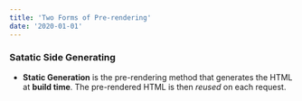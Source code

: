 ```yaml
---
title: 'Two Forms of Pre-rendering'
date: '2020-01-01'
---
```


### Satatic Side Generating
- **Static Generation** is the pre-rendering method that generates the HTML at **build time**. The pre-rendered HTML is then _reused_ on each request.